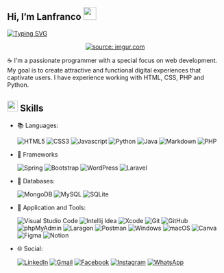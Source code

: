 ## Hi, I’m Lanfranco <img src = "https://raw.githubusercontent.com/MartinHeinz/MartinHeinz/master/wave.gif" width = 30px> 
<p>
  <a href="https://git.io/typing-svg"><img src="https://readme-typing-svg.demolab.com?font=Fira+Code&pause=1000&color=253BAC&width=435&lines=Welcome+to+my+GitHub+profile;I'm+a+systems+engineer;Dedicated+to+software+development" alt="Typing SVG" /></a>
</p>
<div align="center">
  <a href="https://imgur.com/4AR6yud"><img src="https://i.imgur.com/4AR6yud.png" title="source: imgur.com" /></a>
</div>

<p> 
☕️ I'm a passionate programmer with a special focus on web development. My goal is to create attractive and functional digital experiences that captivate users. I have experience working with HTML, CSS, PHP and Python.
</p>

## <img src="https://media2.giphy.com/media/QssGEmpkyEOhBCb7e1/giphy.gif?cid=ecf05e47a0n3gi1bfqntqmob8g9aid1oyj2wr3ds3mg700bl&rid=giphy.gif" width ="25"><b> Skills</b>

<p align="center">

- 📚 Languages: 
    
    ![HTML5](https://img.shields.io/badge/html5-%23E34F26.svg?style=for-the-badge&logo=html5&logoColor=white)
    ![CSS3](https://img.shields.io/badge/css3-%231572B6.svg?style=for-the-badge&logo=css3&logoColor=white)
    ![Javascript](https://img.shields.io/badge/JavaScript-F7DF1E?style=for-the-badge&logo=javascript&logoColor=black)
    ![Python](https://img.shields.io/badge/Python-3776AB?style=for-the-badge&logo=python&logoColor=white)
    ![Java](https://img.shields.io/badge/Java-ED8B00?style=for-the-badge&logo=openjdk&logoColor=white)
    ![Markdown](https://img.shields.io/badge/markdown-%23000000.svg?style=for-the-badge&logo=markdown&logoColor=white)
    ![PHP](https://img.shields.io/badge/PHP-777BB4.svg?style=for-the-badge&logo=PHP&logoColor=white)
    
- 🧰 Frameworks

   ![Spring](https://img.shields.io/badge/Spring-6DB33F?style=for-the-badge&logo=spring&logoColor=white)
   ![Bootstrap](https://img.shields.io/badge/bootstrap%20-%23563D7C.svg?&style=for-the-badge&logo=bootstrap&logoColor=white)
   ![WordPress](https://img.shields.io/badge/WordPress-%23117AC9.svg?style=for-the-badge&logo=WordPress&logoColor=white)
   ![Laravel](https://img.shields.io/badge/Laravel-FF2D20.svg?style=for-the-badge&logo=Laravel&logoColor=white)
   
  
- 📑 Databases:
    
    ![MongoDB](https://img.shields.io/badge/MongoDB-%234ea94b.svg?&style=for-the-badge&logo=mongodb&logoColor=white) 
    ![MySQL](https://img.shields.io/badge/MySQL-005C84?style=for-the-badge&logo=mysql&logoColor=white)
    ![SQLite](https://img.shields.io/badge/SQLite-07405E?style=for-the-badge&logo=sqlite&logoColor=white) 
    
  
- 🚀 Application and Tools:

    ![Visual Studio Code](https://img.shields.io/badge/Visual%20Studio%20Code-0078d7.svg?style=for-the-badge&logo=visual-studio-code&logoColor=white)
    ![Intellij Idea](https://img.shields.io/badge/IntelliJ_IDEA-000000.svg?style=for-the-badge&logo=intellij-idea&logoColor=white)
    ![Xcode](https://img.shields.io/badge/Xcode-147EFB.svg?style=for-the-badge&logo=Xcode&logoColor=white)
    ![Git](https://img.shields.io/badge/git-%23F05033.svg?style=for-the-badge&logo=git&logoColor=white)
    ![GitHub](https://img.shields.io/badge/github-%23121011.svg?style=for-the-badge&logo=github&logoColor=white)
    ![phpMyAdmin](https://img.shields.io/badge/phpMyAdmin-6C78AF.svg?style=for-the-badge&logo=phpMyAdmin&logoColor=white) 
    ![Laragon](https://img.shields.io/badge/Laragon-0E83CD.svg?style=for-the-badge&logo=Laragon&logoColor=white)
    ![Postman](https://img.shields.io/badge/Postman-FF6C37.svg?style=for-the-badge&logo=Postman&logoColor=white)
    ![Windows](https://img.shields.io/badge/Windows-0078D6?style=for-the-badge&logo=windows&logoColor=white)
    ![macOS](https://img.shields.io/badge/macOS-000000.svg?style=for-the-badge&logo=macOS&logoColor=white)
    ![Canva](https://img.shields.io/badge/Canva-%2300C4CC.svg?style=for-the-badge&logo=Canva&logoColor=white)
    ![Figma](https://img.shields.io/badge/Figma-F24E1E?style=for-the-badge&logo=figma&logoColor=white)
    ![Notion](https://img.shields.io/badge/Notion-000000?style=for-the-badge&logo=notion&logoColor=white)

- 🌐 Social:
    
    [![LinkedIn](https://img.shields.io/badge/LinkedIn-0A66C2.svg?style=for-the-badge&logo=LinkedIn&logoColor=white)](https://linkedin.com/in/lanfranco-perez-calderon-1b55a3252)
    [![Gmail](https://img.shields.io/badge/Gmail-D14836?style=for-the-badge&logo=gmail&logoColor=white)](mailto:libralan2011@gmail.com)
    [![Facebook](https://img.shields.io/badge/Facebook-1877F2?style=for-the-badge&logo=facebook&logoColor=white)](https://www.facebook.com/lanfranco.perezcalderon)
    [![Instagram](https://img.shields.io/badge/Instagram-E4405F?style=for-the-badge&logo=instagram&logoColor=white)](https://www.instagram.com/lanffy28)
    [![WhatsApp](https://img.shields.io/badge/WhatsApp-25D366?style=for-the-badge&logo=whatsapp&logoColor=white)](https://api.whatsapp.com/send?phone=51956931310&text=Saludos%20cordiales%20)




<!--
**Lanfranco28/Lanfranco28** is a ✨ _special_ ✨ repository because its `README.md` (this file) appears on your GitHub profile.

Here are some ideas to get you started:

- 🔭 I’m currently working on ...
- 🌱 I’m currently learning ...
- 👯 I’m looking to collaborate on ...
- 🤔 I’m looking for help with ...
- 💬 Ask me about ...
- 📫 How to reach me: ...
- 😄 Pronouns: ...
- ⚡ Fun fact: ...
-->
